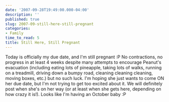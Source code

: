 ```yaml
---
date: '2007-09-28T19:49:00.000-04:00'
description: ''
published: true
slug: 2007-09-still-here-still-pregnant
categories:
- Family
time_to_read: 5
title: Still Here, Still Pregnant
---
```


Today is officially my due date, and I'm still pregnant :P  No contractions, no progress in at least 4 weeks despite many attempts to encourage Peanut's evacuation (including eating lots of pineapple, taking lots of walks, running on a treadmill, driving down a bumpy road, cleaning cleaning cleaning, moving boxes, etc.) but no such luck.  I'm hoping she just wants to come ON her due date, but I'm not trying to get too excited about it.  We will definitely post when she's on her way (or at least when she gets here, depending on how crazy it is!).  Looks like I'm having an October baby :P